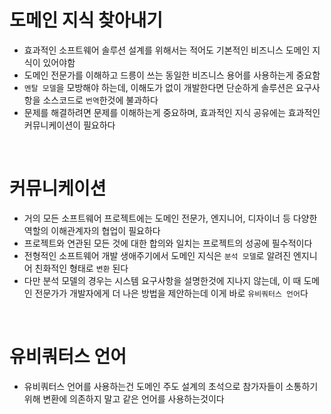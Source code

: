 # 도메인 지식 찾아내기

- 효과적인 소프트웨어 솔루션 설계를 위해서는 적어도 기본적인 비즈니스 도메인 지식이 있어야함
- 도메인 전문가를 이해하고 드릉이 쓰는 동일한 비즈니스 용어를 사용하는게 중요함
- `멘탈 모델`을 모방해야 하는데, 이해도가 없이 개발한다면 단순하게 솔루션은 요구사항을 소스코드로 `번역`한것에 불과하다
- 문제를 해결하려면 문제를 이해하는게 중요하며, 효과적인 지식 공유에는 효과적인 커뮤니케이션이 필요하다

<br>

# 커뮤니케이션

- 거의 모든 소프트웨어 프로젝트에는 도메인 전문가, 엔지니어, 디자이너 등 다양한 역할의 이해관계자의 협업이 필요하다
- 프로젝트와 연관된 모든 것에 대한 합의와 일치는 프로젝트의 성공에 필수적이다
- 전형적인 소프트웨어 개발 생애주기에서 도메인 지식은 `분석 모델`로 알려진 엔지니어 친화적인 형태로 `변환` 된다
- 다만 분석 모델의 경우는 시스템 요구사항을 설명한것에 지나지 않는데, 이 때 도메인 전문가가 개발자에게 더 나은 방법을 제안하는데 이게 바로 `유비쿼터스 언어`다

<br>

# 유비쿼터스 언어

- 유비쿼터스 언어를 사용하는건 도메인 주도 설계의 초석으로 참가자들이 소통하기 위해 변환에 의존하지 말고 같은 언어를 사용하는것이다
